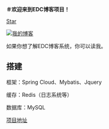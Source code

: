 **＃欢迎来到EDC博客项目！**

<a class="github-button" href="https://isxuran.github.io/edc_blog/" data-style="mega" data-count-aria-label="# stargazers on GitHub" aria-label="Star sharu725/cards on GitHub">Star</a>
<script async defer src="https://buttons.github.io/buttons.js"></script>

 [![我的博客](https://github.com/guodongxiaren/README/raw/master/img/csdn.png "我的博客")](https://blog.csdn.net/qq_21870555)

如果你想了解EDC博客系统，你可以读我。

## 搭建

框架：Spring Cloud、Mybatis、Jquery

缓存：Redis（日志系统等）

数据库：MySQL

[项目地址](https://isxuran.github.io/edc_blog/)
